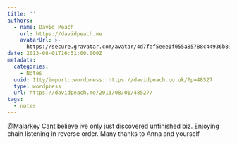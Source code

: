 ```yaml
---
title: ''
authors:
  - name: David Peach
    url: https://davidpeach.me
    avatarUrl: >-
      https://secure.gravatar.com/avatar/4d7faf5eee1f055a85788c44936b8995eaab6dfb004e7854ec747ccb272e91ee?s=96&d=mm&r=g
date: 2013-08-01T16:51:00.000Z
metadata:
  categories:
    - Notes
  uuid: 11ty/import::wordpress::https://davidpeach.co.uk/?p=48527
  type: wordpress
  url: https://davidpeach.me/2013/08/01/48527/
tags:
  - notes
---
```

[@Malarkey](https://twitter.com/Malarkey) Cant believe ive only just discovered unfinished biz. Enjoying chain listening in reverse order. Many thanks to Anna and yourself